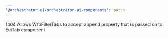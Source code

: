 ```yaml
---
'@orchestrator-ui/orchestrator-ui-components': patch
---
```


1404 Allows WfoFilterTabs to accept append property that is passed on to EuiTab component
